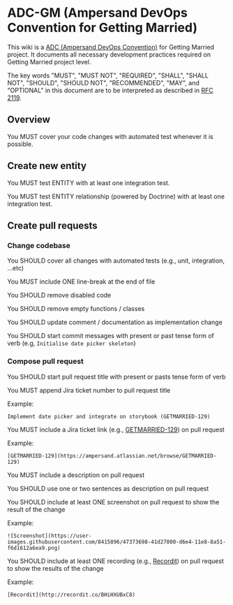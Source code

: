 # ADC-GM (Ampersand DevOps Convention for Getting Married)

This wiki is a [ADC (Ampersand DevOps Convention)](https://github.com/AmpersandHQ/devops-conventions#ampersand-devops-conventions) for Getting Married project. It documents all necessary development practices required on
Getting Married project level.

The key words "MUST", "MUST NOT", "REQUIRED", "SHALL", "SHALL NOT", "SHOULD", "SHOULD NOT",
"RECOMMENDED", "MAY", and "OPTIONAL" in this document are to be interpreted as described in
[RFC 2119].

[RFC 2119]: http://www.ietf.org/rfc/rfc2119.txt

## Overview

You MUST cover your code changes with automated test whenever it is possible.

## Create new entity

You MUST test ENTITY with at least one integration test.

You MUST test ENTITY relationship (powered by Doctrine) with at least one integration test.

## Create pull requests

### Change codebase

You SHOULD cover all changes with automated tests (e.g., unit, integration, ...etc)

You MUST include ONE line-break at the end of file

You SHOULD remove disabled code

You SHOULD remove empty functions / classes

You SHOULD update comment / documentation as implementation change

You SHOULD start commit messages with present or past tense form of verb (e.g, `Initialise date picker skeleton`)

### Compose pull request

You SHOULD start pull request title with present or pasts tense form of verb

You MUST append Jira ticket number to pull request title

Example:

```
Implement date picker and integrate on storybook (GETMARRIED-129)
```

You MUST include a Jira ticket link (e.g., [GETMARRIED-129](https://ampersand.atlassian.net/browse/GETMARRIED-129)) on pull request

Example:

```
[GETMARRIED-129](https://ampersand.atlassian.net/browse/GETMARRIED-129)
```

You MUST include a description on pull request

You SHOULD use one or two sentences as description on pull request

You SHOULD include at least ONE screenshot on pull request to show the result of the change

Example:

```
![Screenshot](https://user-images.githubusercontent.com/8415896/47373698-41d27800-d6e4-11e8-8a51-f6d1612a6ea9.png)
```

You SHOULD include at least ONE recording (e.g., [Recordit](http://recordit.co/BHiHXUBxC8)) on pull request to show the results of the change 

Example:

```
[Recordit](http://recordit.co/BHiHXUBxC8)
```
